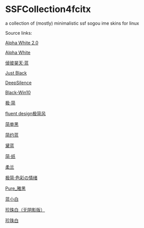 # SSFCollection4fcitx
a collection of (mostly) minimalistic ssf sogou ime skins for linux

Source links:

[Alpha White 2.0](https://pinyin.sogou.com/skins/detail/view/info/525970)

[Alpha White](https://pinyin.sogou.com/skins/detail/view/info/525064)

[倬彼昊天·蓝](https://pinyin.sogou.com/skins/detail/view/info/468742)

[Just Black](https://pinyin.sogou.com/skins/detail/view/info/513794)

[DeepSilence](https://pinyin.sogou.com/skins/detail/view/info/493300)

[Black-Win10](https://pinyin.sogou.com/skins/detail/view/info/513679)

[极·简](https://pinyin.sogou.com/skins/detail/view/info/592162)

[fluent design极简风](https://pinyin.sogou.com/skins/detail/view/info/585388)

[简单黑](https://pinyin.sogou.com/skins/detail/view/info/577549)

[简约蓝](https://pinyin.sogou.com/skins/detail/view/info/576178)

[黛蓝](https://pinyin.sogou.com/skins/detail/view/info/573374)

[简·纸](https://pinyin.sogou.com/skins/detail/view/info/572406)

[柔兰](https://pinyin.sogou.com/skins/detail/view/info/559973)

[极简·色彩の情绪](https://pinyin.sogou.com/skins/detail/view/info/526826)

[Pure_雅黑](https://pinyin.sogou.com/skins/detail/view/info/430500)

[蓝小白](https://pinyin.sogou.com/skins/detail/view/info/387629)

[珍珠白（无阴影版）](https://pinyin.sogou.com/skins/detail/view/info/527567)

[珍珠白](https://pinyin.sogou.com/skins/detail/view/info/527202)